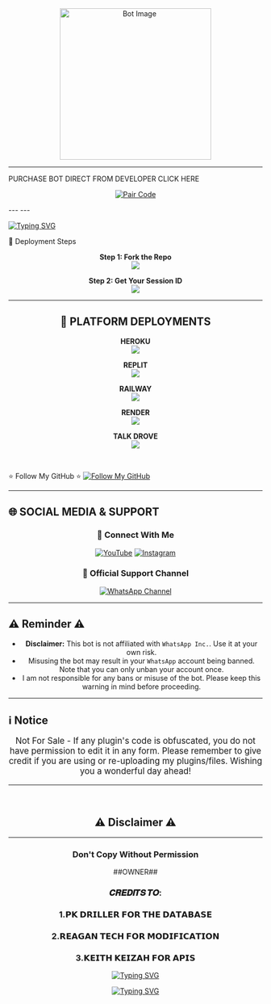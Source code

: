 
<div align="center">
  <img src="https://files.catbox.moe/7skj1r.jpeg" alt="Bot Image" width="300"/>
</div>

---
PURCHASE BOT DIRECT FROM DEVELOPER CLICK HERE
<p align="center">
  <a href="https://pr-driller-gho2.onrender.com" target="_blank">
    <img alt="Pair Code" src="https://img.shields.io/badge/CLICK HERE-⚡ GET YOUR BOT NOW ⚡-gold?style=for-the-badge&logo=whatsapp&logoColor=white&labelColor=black"/>
  </a>
</p>
---
---
</p>
<p align='center'>

 [![Typing SVG](https://readme-typing-svg.herokuapp.com?font=monospace-ExtraBold&color=blue&lines=𝐅𝐎𝐑𝐊+𝐀𝐍𝐃+𝐒𝐓𝐀𝐑+⭐+𝐑𝐄𝐏𝐎)](https://git.io/typing-svg)
 <p align="lift">
 <a 

<h2 align="center">🚀 Deployment Steps</h2>

<p align="center">
<b>Step 1: Fork the Repo</b><br>
<a href="https://github.com/https://github.com/DevReagan-326/REAGAN-X-MD">
  <img src="https://img.shields.io/badge/Fork%20Repo-181717?style=for-the-badge&logo=github&logoColor=white" />
</a>
</p>

<p align="center">
<b>Step 2: Get Your Session ID</b><br>
<a href="https://reagan-pairing-site.onrender.com">
  <img src="https://img.shields.io/badge/Get%20Session%20ID-00C8A9?style=for-the-badge&logo=google&logoColor=white" />
</a>
</p>

---

<h2 align="center">🚀 PLATFORM DEPLOYMENTS</h2>

<p align="center">
<b>HEROKU</b><br>
<a href="https://dashboard.heroku.com/new?template=https://github.com/https://github.com/DevReagan-326/REAGAN-X-MD/turn-meh">
  <img src="https://img.shields.io/badge/Deploy%20To%20Heroku-430098?style=for-the-badge&logo=heroku&logoColor=white" />
</a>
</p>


<p align="center">
<b>REPLIT</b><br>
<a href="https://replit.com/github/https://github.com/DevReagan-326/REAGAN-X-MD">
  <img src="https://img.shields.io/badge/Deploy%20To%20Replit-667881?style=for-the-badge&logo=replit&logoColor=white" />
</a>
</p>

<p align="center">
<b>RAILWAY</b><br>
<a href="https://railway.app/new/template?template=https://github.com/https://github.com/DevReagan-326/REAGAN-X-MD">
  <img src="https://img.shields.io/badge/Deploy%20To%20Railway-4B2B36?style=for-the-badge&logo=railway&logoColor=white" />
</a>
</p>


<p align="center">
<b>RENDER</b><br>
<a href="https://render.com/">
  <img src="https://img.shields.io/badge/Deploy%20To%20Render-2F2F2F?style=for-the-badge&logo=render&logoColor=white" />
</a>
</p>

<p align="center">
<b>TALK DROVE</b><br>
<a href="https://host.talkdrove.com/auth/signup?ref=31E3F0E2">
  <img src="https://img.shields.io/badge/TalkDrive-0088cc?style=for-the-badge&logo=telegram&logoColor=white" />
</a>
</p>

<br>

⭐ Follow My GitHub ⭐
[![Follow My GitHub](https://img.shields.io/static/v1?label=Follow%20My%20GitHub&message=GitHub&color=181717&style=for-the-badge&logo=github&logoColor=white)](https://github.com/Devspacetechnologies)  


---
## 🌐 **SOCIAL MEDIA & SUPPORT**

<div align="center">

### 🚀 **Connect With Me**
  
[![YouTube](https://img.shields.io/badge/YouTube-%23FF0000.svg?style=for-the-badge&logo=YouTube&logoColor=white)](https://www.youtube.com/@Pktech-1911)
[![Instagram](https://img.shields.io/badge/Instagram-%23E4405F.svg?style=for-the-badge&logo=Instagram&logoColor=white)](https://www.instagram.com/pk_tech01?igsh=MTM0Y2p3ZHpxMXZraA==)





### 📢 **Official Support Channel**
  
[![WhatsApp Channel](https://img.shields.io/badge/Join_WhatsApp_Channel-25D366?style=for-the-badge&logo=whatsapp&logoColor=white)](https://whatsapp.com/channel/0029VavJhrh7tkj8dCeRKh3b)


***

<h2 align="left">⚠️ Reminder ⚠️</h2>
<p style="text-align: center; font-size: 1.2em;">

- **Disclaimer:** This bot is not affiliated with `WhatsApp Inc.`. Use it at your own risk.
- Misusing the bot may result in your `WhatsApp` account being banned. Note that you can only unban your account once.
- I am not responsible for any bans or misuse of the bot. Please keep this warning in mind before proceeding.

---

<h2 align="left">ℹ️ Notice</h2>
<p style="text-align: center; font-size: 1.2em;">
  Not For Sale - If any plugin's code is obfuscated, you do not have permission to edit it in any form. Please remember to give credit if you are using or re-uploading my plugins/files. Wishing you a wonderful day ahead!</p>
  
---

<br>
<h2 align="center"> ⚠️ Disclaimer ⚠️
 </h2>
 
 ---

<h3 align="center"> Don't Copy Without Permission 
</h3>

##OWNER##



<h3 align="center"> 𝑪𝑹𝑬𝑫𝑰𝑻𝑺 𝑻𝑶:
</h3>

<h3 align="center"> 1.𝗣𝗞 𝗗𝗥𝗜𝗟𝗟𝗘𝗥 𝗙𝗢𝗥 𝗧𝗛𝗘 𝗗𝗔𝗧𝗔𝗕𝗔𝗦𝗘
</h3>


<h3 align="center"> 2.𝗥𝗘𝗔𝗚𝗔𝗡 𝗧𝗘𝗖𝗛 𝗙𝗢𝗥 𝗠𝗢𝗗𝗜𝗙𝗜𝗖𝗔𝗧𝗜𝗢𝗡 
</h3>

<h3 align="center"> 3.𝗞𝗘𝗜𝗧𝗛 𝗞𝗘𝗜𝗭𝗔𝗛 𝗙𝗢𝗥 𝗔𝗣𝗜𝗦 
</h3>



 [![Typing SVG](https://readme-typing-svg.herokuapp.com?font=monospace-ExtraBold&color=blue&lines=𝙰+𝙿𝚁𝙴𝙼𝙸𝚄𝙼+𝚆𝙷𝙰𝚃𝚂𝙰𝙿𝙿+𝙱𝙾𝚃)](https://git.io/typing-svg)
 <p align="lift">
 <a 

 [![Typing SVG](https://readme-typing-svg.herokuapp.com?font=monospace-ExtraBold&color=blue&lines=𝙲𝚁𝙴𝙰𝚃𝙴𝙳+𝙱𝚈+𝚁𝙴𝙰𝙶𝙰𝙽+.+𝚃𝙴𝙲𝙷)](https://git.io/typing-svg)
 <p align="lift">
 <a 
